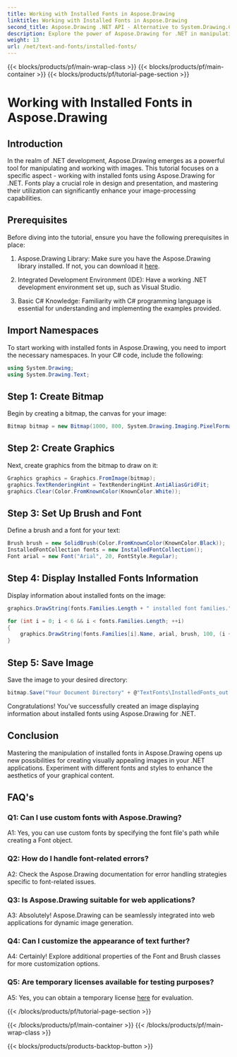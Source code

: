 ```yaml
---
title: Working with Installed Fonts in Aspose.Drawing
linktitle: Working with Installed Fonts in Aspose.Drawing
second_title: Aspose.Drawing .NET API - Alternative to System.Drawing.Common
description: Explore the power of Aspose.Drawing for .NET in manipulating installed fonts. Enhance your image-processing skills with this comprehensive tutorial.
weight: 13
url: /net/text-and-fonts/installed-fonts/
---
```


{{< blocks/products/pf/main-wrap-class >}}
{{< blocks/products/pf/main-container >}}
{{< blocks/products/pf/tutorial-page-section >}}

# Working with Installed Fonts in Aspose.Drawing

## Introduction

In the realm of .NET development, Aspose.Drawing emerges as a powerful tool for manipulating and working with images. This tutorial focuses on a specific aspect - working with installed fonts using Aspose.Drawing for .NET. Fonts play a crucial role in design and presentation, and mastering their utilization can significantly enhance your image-processing capabilities.

## Prerequisites

Before diving into the tutorial, ensure you have the following prerequisites in place:

1. Aspose.Drawing Library: Make sure you have the Aspose.Drawing library installed. If not, you can download it [here](https://releases.aspose.com/drawing/net/).

2. Integrated Development Environment (IDE): Have a working .NET development environment set up, such as Visual Studio.

3. Basic C# Knowledge: Familiarity with C# programming language is essential for understanding and implementing the examples provided.

## Import Namespaces

To start working with installed fonts in Aspose.Drawing, you need to import the necessary namespaces. In your C# code, include the following:

```csharp
using System.Drawing;
using System.Drawing.Text;
```

## Step 1: Create Bitmap

Begin by creating a bitmap, the canvas for your image:

```csharp
Bitmap bitmap = new Bitmap(1000, 800, System.Drawing.Imaging.PixelFormat.Format32bppPArgb);
```

## Step 2: Create Graphics

Next, create graphics from the bitmap to draw on it:

```csharp
Graphics graphics = Graphics.FromImage(bitmap);
graphics.TextRenderingHint = TextRenderingHint.AntiAliasGridFit;
graphics.Clear(Color.FromKnownColor(KnownColor.White));
```

## Step 3: Set Up Brush and Font

Define a brush and a font for your text:

```csharp
Brush brush = new SolidBrush(Color.FromKnownColor(KnownColor.Black));
InstalledFontCollection fonts = new InstalledFontCollection();
Font arial = new Font("Arial", 20, FontStyle.Regular);
```

## Step 4: Display Installed Fonts Information

Display information about installed fonts on the image:

```csharp
graphics.DrawString(fonts.Families.Length + " installed font families.", arial, brush, 100, 100);

for (int i = 0; i < 6 && i < fonts.Families.Length; ++i)
{
    graphics.DrawString(fonts.Families[i].Name, arial, brush, 100, (i + 2) * 100);
}
```

## Step 5: Save Image

Save the image to your desired directory:

```csharp
bitmap.Save("Your Document Directory" + @"TextFonts\InstalledFonts_out.png");
```

Congratulations! You've successfully created an image displaying information about installed fonts using Aspose.Drawing for .NET.

## Conclusion

Mastering the manipulation of installed fonts in Aspose.Drawing opens up new possibilities for creating visually appealing images in your .NET applications. Experiment with different fonts and styles to enhance the aesthetics of your graphical content.

## FAQ's

### Q1: Can I use custom fonts with Aspose.Drawing?

A1: Yes, you can use custom fonts by specifying the font file's path while creating a Font object.

### Q2: How do I handle font-related errors?

A2: Check the Aspose.Drawing documentation for error handling strategies specific to font-related issues.

### Q3: Is Aspose.Drawing suitable for web applications?

A3: Absolutely! Aspose.Drawing can be seamlessly integrated into web applications for dynamic image generation.

### Q4: Can I customize the appearance of text further?

A4: Certainly! Explore additional properties of the Font and Brush classes for more customization options.

### Q5: Are temporary licenses available for testing purposes?

A5: Yes, you can obtain a temporary license [here](https://purchase.aspose.com/temporary-license/) for evaluation.

{{< /blocks/products/pf/tutorial-page-section >}}

{{< /blocks/products/pf/main-container >}}
{{< /blocks/products/pf/main-wrap-class >}}

{{< blocks/products/products-backtop-button >}}
